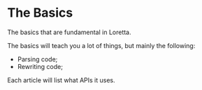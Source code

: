 # The Basics
The basics that are fundamental in Loretta.

The basics will teach you a lot of things, but mainly the following:
- Parsing code;
- Rewriting code;

Each article will list what APIs it uses.
